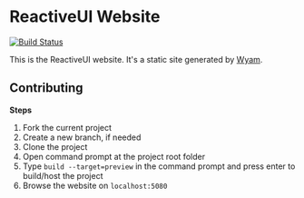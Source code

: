 # ReactiveUI Website

[![Build Status](https://dev.azure.com/dotnet/ReactiveUI/_apis/build/status/ReactiveUI-Website-CI)](https://dev.azure.com/dotnet/ReactiveUI/_build/latest?definitionId=50)

This is the ReactiveUI website. It's a static site generated by [Wyam](https://wyam.io).

## Contributing

**Steps**
1. Fork the current project
2. Create a new branch, if needed
3. Clone the project
4. Open command prompt at the project root folder
5. Type `build --target=preview` in the command prompt and press enter to build/host the project
6. Browse the website on `localhost:5080`

